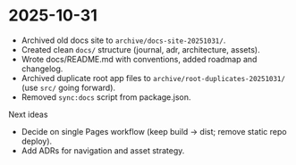 # 2025-10-31

- Archived old docs site to `archive/docs-site-20251031/`.
- Created clean `docs/` structure (journal, adr, architecture, assets).
- Wrote docs/README.md with conventions, added roadmap and changelog.
- Archived duplicate root app files to `archive/root-duplicates-20251031/` (use `src/` going forward).
- Removed `sync:docs` script from package.json.

Next ideas
- Decide on single Pages workflow (keep build → dist; remove static repo deploy).
- Add ADRs for navigation and asset strategy.
